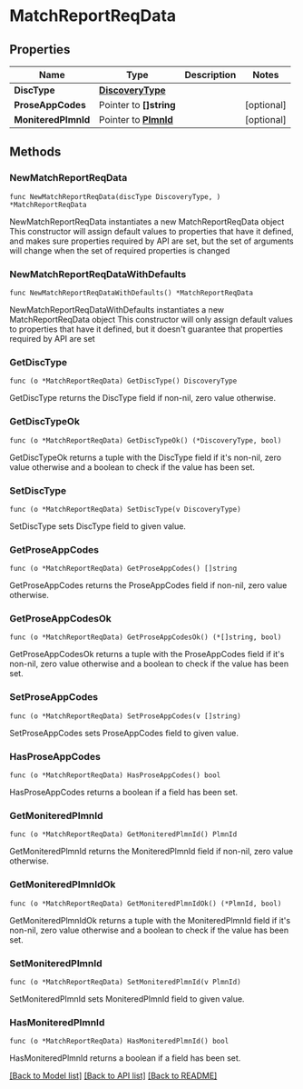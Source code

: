 # MatchReportReqData

## Properties

Name | Type | Description | Notes
------------ | ------------- | ------------- | -------------
**DiscType** | [**DiscoveryType**](DiscoveryType.md) |  | 
**ProseAppCodes** | Pointer to **[]string** |  | [optional] 
**MoniteredPlmnId** | Pointer to [**PlmnId**](PlmnId.md) |  | [optional] 

## Methods

### NewMatchReportReqData

`func NewMatchReportReqData(discType DiscoveryType, ) *MatchReportReqData`

NewMatchReportReqData instantiates a new MatchReportReqData object
This constructor will assign default values to properties that have it defined,
and makes sure properties required by API are set, but the set of arguments
will change when the set of required properties is changed

### NewMatchReportReqDataWithDefaults

`func NewMatchReportReqDataWithDefaults() *MatchReportReqData`

NewMatchReportReqDataWithDefaults instantiates a new MatchReportReqData object
This constructor will only assign default values to properties that have it defined,
but it doesn't guarantee that properties required by API are set

### GetDiscType

`func (o *MatchReportReqData) GetDiscType() DiscoveryType`

GetDiscType returns the DiscType field if non-nil, zero value otherwise.

### GetDiscTypeOk

`func (o *MatchReportReqData) GetDiscTypeOk() (*DiscoveryType, bool)`

GetDiscTypeOk returns a tuple with the DiscType field if it's non-nil, zero value otherwise
and a boolean to check if the value has been set.

### SetDiscType

`func (o *MatchReportReqData) SetDiscType(v DiscoveryType)`

SetDiscType sets DiscType field to given value.


### GetProseAppCodes

`func (o *MatchReportReqData) GetProseAppCodes() []string`

GetProseAppCodes returns the ProseAppCodes field if non-nil, zero value otherwise.

### GetProseAppCodesOk

`func (o *MatchReportReqData) GetProseAppCodesOk() (*[]string, bool)`

GetProseAppCodesOk returns a tuple with the ProseAppCodes field if it's non-nil, zero value otherwise
and a boolean to check if the value has been set.

### SetProseAppCodes

`func (o *MatchReportReqData) SetProseAppCodes(v []string)`

SetProseAppCodes sets ProseAppCodes field to given value.

### HasProseAppCodes

`func (o *MatchReportReqData) HasProseAppCodes() bool`

HasProseAppCodes returns a boolean if a field has been set.

### GetMoniteredPlmnId

`func (o *MatchReportReqData) GetMoniteredPlmnId() PlmnId`

GetMoniteredPlmnId returns the MoniteredPlmnId field if non-nil, zero value otherwise.

### GetMoniteredPlmnIdOk

`func (o *MatchReportReqData) GetMoniteredPlmnIdOk() (*PlmnId, bool)`

GetMoniteredPlmnIdOk returns a tuple with the MoniteredPlmnId field if it's non-nil, zero value otherwise
and a boolean to check if the value has been set.

### SetMoniteredPlmnId

`func (o *MatchReportReqData) SetMoniteredPlmnId(v PlmnId)`

SetMoniteredPlmnId sets MoniteredPlmnId field to given value.

### HasMoniteredPlmnId

`func (o *MatchReportReqData) HasMoniteredPlmnId() bool`

HasMoniteredPlmnId returns a boolean if a field has been set.


[[Back to Model list]](../README.md#documentation-for-models) [[Back to API list]](../README.md#documentation-for-api-endpoints) [[Back to README]](../README.md)


